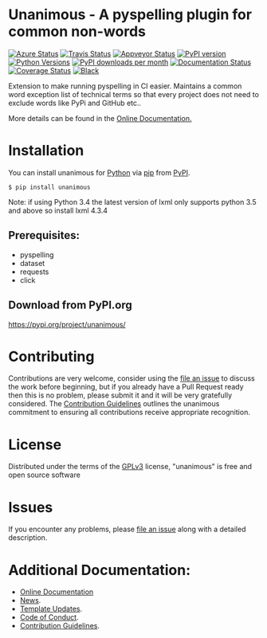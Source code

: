 # Unanimous - A pyspelling plugin for common non-words

[![Azure Status](https://dev.azure.com/timgates/timgates/_apis/build/status/resplendent-dev.unanimous?branchName=master)](https://dev.azure.com/timgates/timgates/_build/latest?definitionId=16&branchName=master)
[![Travis Status](https://travis-ci.org/resplendent-dev/unanimous.svg?branch=master)](https://travis-ci.org/resplendent-dev/unanimous)
[![Appveyor Status](https://ci.appveyor.com/api/projects/status/y5vhp2fmcirqatyg/branch/master?svg=true)](https://ci.appveyor.com/project/timgates42/unanimous)
[![PyPI version](https://img.shields.io/pypi/v/unanimous.svg)](https://pypi.org/project/unanimous)
[![Python Versions](https://img.shields.io/pypi/pyversions/unanimous.svg)](https://pypi.org/project/unanimous)
[![PyPI downloads per month](https://img.shields.io/pypi/dm/unanimous.svg)](https://pypi.org/project/unanimous)
[![Documentation Status](https://readthedocs.org/projects/unanimous/badge/?version=latest)](https://unanimous.readthedocs.io/en/latest/?badge=latest)
[![Coverage Status](https://coveralls.io/repos/github/resplendent-dev/unanimous/badge.svg)](https://coveralls.io/github/resplendent-dev/unanimous/)
[![Black](https://camo.githubusercontent.com/28a51fe3a2c05048d8ca8ecd039d6b1619037326/68747470733a2f2f696d672e736869656c64732e696f2f62616467652f636f64652532307374796c652d626c61636b2d3030303030302e737667)](https://github.com/psf/black)

Extension to make running pyspelling in CI easier. Maintains a common word exception list of technical terms so that every project does not need to exclude words like PyPi and GitHub etc..

More details can be found in the
[Online Documentation.](https://unanimous.readthedocs.io/en/latest/)

# Installation

You can install unanimous for
[Python](https://www.python.org/) via
[pip](https://pypi.org/project/pip/)
from [PyPI](https://pypi.org/).

```
$ pip install unanimous
```

Note: if using Python 3.4 the latest version of lxml only supports python 3.5 and above so install lxml 4.3.4


## Prerequisites:
- pyspelling
- dataset
- requests
- click


## Download from PyPI.org

https://pypi.org/project/unanimous/



# Contributing

Contributions are very welcome, consider using the
[file an issue](https://github.com/resplendent-dev/unanimous/issues)
to discuss the work before beginning, but if you already have a Pull Request
ready then this is no problem, please submit it and it will be very gratefully
considered. The [Contribution Guidelines](CONTRIBUTING.md)
outlines the unanimous commitment to ensuring all
contributions receive appropriate recognition.

# License


Distributed under the terms of the [GPLv3](https://opensource.org/licenses/GPL-3.0)
license, "unanimous" is free and open source software


# Issues

If you encounter any problems, please
[file an issue](https://github.com/resplendent-dev/unanimous/issues)
along with a detailed description.

# Additional Documentation:

* [Online Documentation](https://unanimous.readthedocs.io/en/latest/)
* [News](NEWS.rst).
* [Template Updates](COOKIECUTTER_UPDATES.md).
* [Code of Conduct](CODE_OF_CONDUCT.md).
* [Contribution Guidelines](CONTRIBUTING.md).
